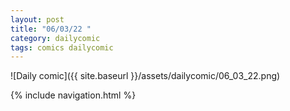 ```yaml
---
layout: post
title: "06/03/22 "
category: dailycomic
tags: comics dailycomic
---
```

![Daily comic]({{ site.baseurl }}/assets/dailycomic/06_03_22.png)

{% include navigation.html %}

